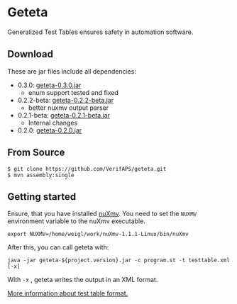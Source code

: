 # Geteta 

Generalized Test Tables ensures safety in automation software.

## Download

These are jar files include all dependencies:

* 0.3.0: [geteta-0.3.0.jar](downloads/geteta-0.3.0.jar)
  * enum support tested and fixed
* 0.2.2-beta: [geteta-0.2.2-beta.jar](downloads/geteta-0.2.2-beta.jar)
  * better nuxmv output parser
* 0.2.1-beta: [geteta-0.2.1-beta.jar](downloads/geteta-0.2.1-beta.jar)
  * Internal changes
* 0.2.0: [geteta-0.2.0.jar](downloads/geteta-0.2.0.jar)

## From Source

```
$ git clone https://github.com/VerifAPS/geteta.git 
$ mvn assembly:single
```

## Getting started

Ensure, that you have installed [nuXmv](http://nuxmv.fbk.eu).
You need to set the `NUXMV` environment variable to the nuXmv executable.

```
export NUXMV=/home/weigl/work/nuXmv-1.1.1-Linux/bin/nuXmv
```

After this, you can call geteta with:

```
java -jar geteta-${project.version}.jar -c program.st -t testtable.xml [-x]
```

With `-x` , geteta writes the output in an XML format.

[More information about test table format.](intro.md) 
